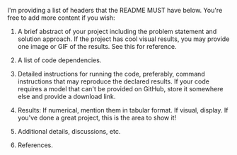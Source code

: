I'm providing a list of headers that the README MUST have below. You're free to add more content if you wish:

1. A brief abstract of your project including the problem statement and solution approach. If the project has cool visual results, you may provide one image or GIF of the results. See this for reference.

2. A list of code dependencies.

3. Detailed instructions for running the code, preferably, command instructions that may reproduce the declared results. If your code requires a model that can't be provided on GitHub, store it somewhere else and provide a download link.

4. Results: If numerical, mention them in tabular format. If visual, display. If you've done a great project, this is the area to show it!

5. Additional details, discussions, etc.

6. References.
